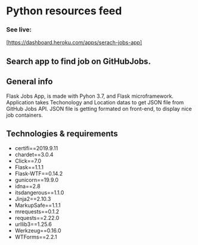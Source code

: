 # Python resources feed

### See live:
[https://dashboard.heroku.com/apps/serach-jobs-app]

## Search app to find job on GitHubJobs.

## General info
Flask Jobs App, is made with Pyhon 3.7, and Flask microframework.
Application takes Techonology and Location datas to get JSON file from GitHub Jobs API. JSON file is getting formated on front-end, to display nice job containers.

## Technologies & requirements
* certifi==2019.9.11
* chardet==3.0.4
* Click==7.0
* Flask==1.1.1
* Flask-WTF==0.14.2
* gunicorn==19.9.0
* idna==2.8
* itsdangerous==1.1.0
* Jinja2==2.10.3
* MarkupSafe==1.1.1
* mrequests==0.1.2
* requests==2.22.0
* urllib3==1.25.6
* Werkzeug==0.16.0
* WTForms==2.2.1